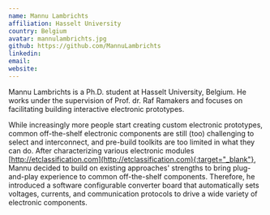 ```yaml
---
name: Mannu Lambrichts
affiliation: Hasselt University
country: Belgium
avatar: mannulambrichts.jpg
github: https://github.com/MannuLambrichts
linkedin:
email:
website:
---
```


Mannu Lambrichts is a Ph.D. student at Hasselt University, Belgium. He works under the supervision of Prof. dr. Raf Ramakers and focuses on facilitating building interactive electronic prototypes. 

While increasingly more people start creating custom electronic prototypes, common off-the-shelf electronic components are still (too) challenging to select and interconnect, and pre-build toolkits are too limited in what they can do. After characterizing various electronic modules [http://etclassification.com](http://etclassification.com){:target="_blank"}, Mannu decided to build on existing approaches' strengths to bring plug-and-play experience to common off-the-shelf components. Therefore, he introduced a software configurable converter board that automatically sets voltages, currents, and communication protocols to drive a wide variety of electronic components. 
